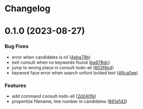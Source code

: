 # Changelog
# 0.1.0 (2023-08-27)


### Bug Fixes

* error when candidates is nil ([4eba79b](https://github.com/liuyinz/emacs.d/commit/4eba79bba448aa84dc08a18d797964a47f34d18c))
* exit consult when no keywords found ([ba678dc](https://github.com/liuyinz/emacs.d/commit/ba678dc9b81d2b87d3243e9fc5331e3ead75d7c3))
* jump to wrong place in consult-todo-all ([803f8e4](https://github.com/liuyinz/emacs.d/commit/803f8e4f685e1161e8257ed836922adfd49d4cdf))
* keyword face error when search unfont locked text ([46ca0ee](https://github.com/liuyinz/emacs.d/commit/46ca0ee0e73c7037698bd56cb8b37ecd89df1231))


### Features

* add command consult-todo-all ([2d240fe](https://github.com/liuyinz/emacs.d/commit/2d240fe229a8d9eb7f67e19d6cf35e46071259e8))
* propertize filename, line number in candidates ([861d1d3](https://github.com/liuyinz/emacs.d/commit/861d1d34d4a7d82306a4a85831b2873406ea50ed))
